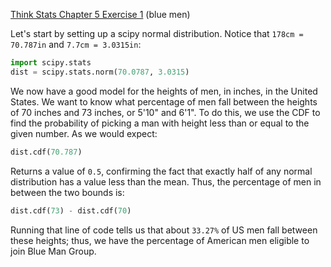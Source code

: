 [Think Stats Chapter 5 Exercise 1](http://greenteapress.com/thinkstats2/html/thinkstats2006.html#toc50) (blue men)

Let's start by setting up a scipy normal distribution. Notice that `178cm = 70.787in` and `7.7cm = 3.0315in`:

```python
import scipy.stats
dist = scipy.stats.norm(70.0787, 3.0315)
```

We now have a good model for the heights of men, in inches, in the United States. We want to know what percentage of men fall between the heights of 70 inches and 73 inches, or 5'10" and 6'1". To do this, we use the CDF to find the probability of picking a man with height less than or equal to the given number. As we would expect:

```python
dist.cdf(70.787) 
```
Returns a value of `0.5`, confirming the fact that exactly half of any normal distribution has a value less than the mean. Thus, the percentage of men in between the two bounds is:

```python
dist.cdf(73) - dist.cdf(70)
```

Running that line of code tells us that about `33.27%` of US men fall between these heights; thus, we have the percentage of American men eligible to join Blue Man Group.
